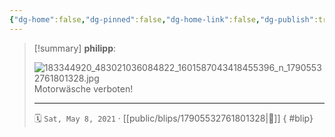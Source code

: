 ```yaml
---
{"dg-home":false,"dg-pinned":false,"dg-home-link":false,"dg-publish":true,"type":"blip","disabled rules":["yaml-title","yaml-title-alias","file-name-heading"],"title":"philipp on instagram @ 2021-05-08","created-date":"2021-05-08T08:27:00","updated-date":"2025-05-02T17:43:08","dg-path":"blips/17905532761801328.md","permalink":"/blips/17905532761801328/","dgPassFrontmatter":true,"created":"2021-05-08T08:27:00","updated":"2025-05-02T17:43:08"}
---
```


> [!summary] **philipp**:
>
> ![183344920_483021036084822_1601587043418455396_n_17905532761801328.jpg](/img/user/attachments/183344920_483021036084822_1601587043418455396_n_17905532761801328.jpg)
> Motorwäsche verboten!
> - - -
>
> 🗓️ `Sat, May 8, 2021` · [[public/blips/17905532761801328\|🔗]]
{ #blip}

